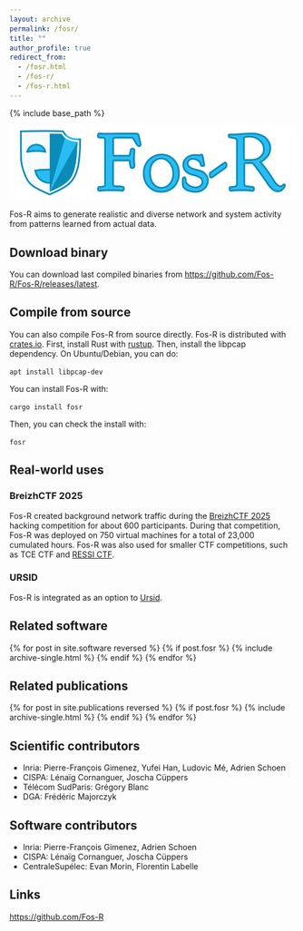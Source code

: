 ```yaml
---
layout: archive
permalink: /fosr/
title: ""
author_profile: true
redirect_from: 
  - /fosr.html
  - /fos-r/
  - /fos-r.html
---
```


{% include base_path %}

![](../images/fosr.png)


Fos-R aims to generate realistic and diverse network and system activity from patterns learned from actual data.

## Download binary

You can download last compiled binaries from <https://github.com/Fos-R/Fos-R/releases/latest>.

## Compile from source

You can also compile Fos-R from source directly. Fos-R is distributed with [crates.io](https://crates.io/crates/fosr). First, install Rust with [rustup](https://rustup.rs/). Then, install the libpcap dependency. On Ubuntu/Debian, you can do:

`apt install libpcap-dev`

You can install Fos-R with:

`cargo install fosr`

Then, you can check the install with:

`fosr`

## Real-world uses

### BreizhCTF 2025

Fos-R created background network traffic during the [BreizhCTF 2025](https://www.breizhctf.com/) hacking competition for about 600 participants. During that competition, Fos-R was deployed on 750 virtual machines for a total of 23,000 cumulated hours. Fos-R was also used for smaller CTF competitions, such as TCE CTF and [RESSI CTF](https://ressi2025.sciencesconf.org/resource/page/id/15).

### URSID

Fos-R is integrated as an option to [Ursid](https://ursid.readthedocs.io/en/latest/).

## Related software

{% for post in site.software reversed %}
  {% if post.fosr %}
    {% include archive-single.html %}
  {% endif %}
{% endfor %}

## Related publications

{% for post in site.publications reversed %}
  {% if post.fosr %}
    {% include archive-single.html %}
  {% endif %}
{% endfor %}

## Scientific contributors

- Inria: Pierre-François Gimenez, Yufei Han, Ludovic Mé, Adrien Schoen
- CISPA: Lénaïg Cornanguer, Joscha Cüppers
- Télécom SudParis: Grégory Blanc
- DGA: Frédéric Majorczyk

## Software contributors

- Inria: Pierre-François Gimenez, Adrien Schoen
- CISPA: Lénaïg Cornanguer, Joscha Cüppers
- CentraleSupélec: Evan Morin, Florentin Labelle

## Links

<https://github.com/Fos-R>
